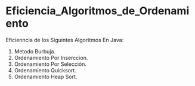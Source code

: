# Eficiencia_Algoritmos_de_Ordenamiento


Eficienncia de los Siguintes Algoritmos En Java:

1. Metodo Burbuja.
2. Ordenamiento Por Inserccion.
3. Ordenamiento Por Selección.
4. Ordenamiento Quicksort.
5. Ordenamiento Heap Sort.
